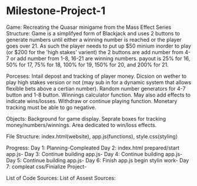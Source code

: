 # Milestone-Project-1
Game: Recreating the Quasar minigame from the Mass Effect Series
Structure: Game is a simplifyed form of Blackjack and uses 2 buttons to generate numbers until either a 
           winning number is reached or the player goes over 21. As such the player needs to put up $50
           minium inorder to play (or $200 for the 'high stakes' varient) the 2 buttons are add number 
           from 4-7 or add number from 1-8, 16-21 are winning numbers. payout is 25% for 16, 50% for 17,
           75% for 18, 100% for 19, 150% for 20, and 200% for 21.
           
Porceses: Intail depost and tracking of player money. Dicsion on wether to play high stakes version or not
          (may sub in for a dynamic system that allows flexible bets above a certian number). Random number
          generators for 4-7 button and 1-8 button. Winnings calculator function. May also add effects to 
          indicate wins/losses. Withdraw or continue playing function. Monetary tracking must be able to go
          negative.
          
Objects: Background for game display. Seprate boxes for tracking money/numbers/winnings. 
         Area dedicated to win/loss effects.

File Structure: index.html(website), app.js(functions), style.css(styling)

Progress:
Day 1: Planning-Compleated
Day 2: index.html prepared/start app.js-
Day 3: Continue building app.js-
Day 4: Continue building app.js-
Day 5: Continue building app.js-
Day 6: Finish app.js begin stylin work-
Day 7: compleat css/Finialize Project-

List of Code Sources:
List of Assest Sources:
